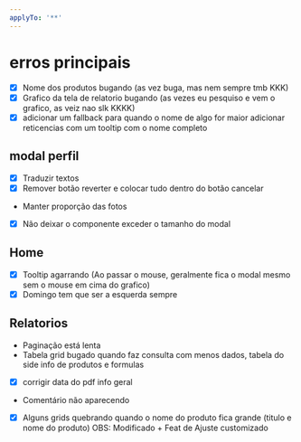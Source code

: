 ```yaml
---
applyTo: '**'
---
```

# erros principais
<!-- - [x] Arrumar data do relatorio (Formatar para dd/mm/yyyy) -->
- [x] Nome dos produtos bugando (as vez buga, mas nem sempre tmb KKK)
- [x] Grafico da tela de relatorio bugando (as vezes eu pesquiso e vem o grafico, as veiz nao slk KKKK)
- [x]  adicionar um fallback para quando o nome de algo for maior adicionar reticencias com um tooltip com o nome completo  
## modal perfil
- [x] Traduzir textos
- [x] Remover botão reverter e colocar tudo dentro do botão cancelar
- Manter proporção das fotos
- [x] Não deixar o componente exceder o tamanho do modal

## Home 
- [x] Tooltip agarrando (Ao passar o mouse, geralmente fica o modal mesmo sem o mouse em cima do grafico)
- [x] Domingo tem que ser a esquerda sempre 

## Relatorios 
- Paginação está lenta
- Tabela grid bugado quando faz consulta com menos dados, tabela do side info de produtos e formulas
- [x] corrigir data do pdf info geral 
- Comentário não aparecendo 
- [x]  Alguns grids quebrando quando o nome do produto fica grande (titulo e nome do produto) OBS: Modificado + Feat de Ajuste customizado
